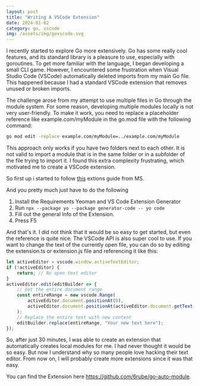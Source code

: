```yaml
---
layout: post
title: "Writing A VSCode Extension"
date: 2024-01-02
category: go, vscode
img: /assets/img/govscode.svg
---
```


I recently started to explore Go more extensively. Go has some really cool features, and its standard library is a pleasure to use, especially with goroutines. To get more familiar with the language, I began developing a small CLI game. However, I encountered some frustration when Visual Studio Code (VSCode) automatically deleted imports from my main Go file. This happened because I had a standard VSCode extension that removes unused or broken imports.

The challenge arose from my attempt to use multiple files in Go through the module system. For some reason, developing multiple modules locally is not very user-friendly. To make it work, you need to replace a placeholder reference like example.com/myModule in the go.mod file with the following command:

```bash
go mod edit -replace example.com/myModule=../example.com/myModule
```

This approach only works if you have two folders next to each other. It is not valid to import a module that is in the same folder or in a subfolder of the file trying to import it. I found this extra complexity frustrating, which motivated me to create a VSCode extension.

So first up i started to follow [this](https://code.visualstudio.com/api/get-started/your-first-extension) extions guide from MS.

And you pretty much just have to do the following 

1. Install the Requirements Yeoman and VS Code Extension Generator
2. Run ```npx --package yo --package generator-code -- yo code```
3. Fill out the general Info of the Extension.
4. Press F5

 And that's it.
I did not think that it would be so easy to get started, but even the reference is quite nice.
The VSCode API is also super cool to use. If you want to change the text of the currently open file, you can do so by editing the extension.ts or extension.js file and referencing it like this:
```js
let activeEditor = vscode.window.activeTextEditor;
if (!activeEditor) {
    return; // No open text editor
}
activeEditor.edit(editBuilder => {
    // Get the entire document range
    const entireRange = new vscode.Range(
        activeEditor.document.positionAt(0),
        activeEditor.document.positionAt(activeEditor.document.getText().length)
    );
    // Replace the entire text with new content
    editBuilder.replace(entireRange, "Your new text here");
});
```
So, after just 30 minutes, I was able to create an extension that automatically creates local modules for me.
I had never thought it would be so easy. But now I understand why so many people love hacking their text editor.
From now on, I will probably create more extensions since it was that easy.

You can find the Extension here https://github.com/6rube/go-auto-module.